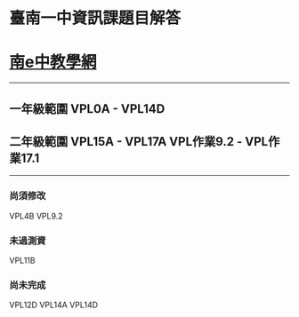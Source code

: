 # 臺南一中資訊課題目解答
# [南e中教學網](https://moodle.tnfsh.tn.edu.tw/)
---
## 一年級範圍 VPL0A - VPL14D
## 二年級範圍 VPL15A - VPL17A VPL作業9.2 - VPL作業17.1
---
### 尚須修改
VPL4B VPL9.2
### 未過測資
VPL11B
### 尚未完成
VPL12D
VPL14A
VPL14D
